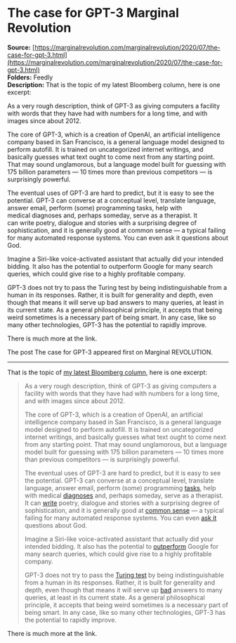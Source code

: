 # The case for GPT-3 Marginal Revolution

**Source:** [https://marginalrevolution.com/marginalrevolution/2020/07/the-case-for-gpt-3.html](https://marginalrevolution.com/marginalrevolution/2020/07/the-case-for-gpt-3.html)  
**Folders:** Feedly  
**Description:** That is the topic of my latest Bloomberg column, here is one excerpt:

As a very rough description, think of GPT-3 as giving computers a facility with words that they have had with numbers for a long time, and with images since about 2012.

The core of GPT-3, which is a creation of OpenAI, an artificial intelligence company based in San Francisco, is a general language model designed to perform autofill. It is trained on uncategorized internet writings, and basically guesses what text ought to come next from any starting point. That may sound unglamorous, but a language model built for guessing with 175 billion parameters — 10 times more than previous competitors — is surprisingly powerful.

The eventual uses of GPT-3 are hard to predict, but it is easy to see the potential. GPT-3 can converse at a conceptual level, translate language, answer email, perform (some) programming tasks, help with medical diagnoses and, perhaps someday, serve as a therapist. It can write poetry, dialogue and stories with a surprising degree of sophistication, and it is generally good at common sense — a typical failing for many automated response systems. You can even ask it questions about God.

Imagine a Siri-like voice-activated assistant that actually did your intended bidding. It also has the potential to outperform Google for many search queries, which could give rise to a highly profitable company.

GPT-3 does not try to pass the Turing test by being indistinguishable from a human in its responses. Rather, it is built for generality and depth, even though that means it will serve up bad answers to many queries, at least in its current state. As a general philosophical principle, it accepts that being weird sometimes is a necessary part of being smart. In any case, like so many other technologies, GPT-3 has the potential to rapidly improve.

There is much more at the link.

The post The case for GPT-3 appeared first on Marginal REVOLUTION.


---

<div>
    <p>That is the topic of <a href="https://www.bloomberg.com/opinion/articles/2020-07-21/artificial-intelligence-offers-the-hope-2020-needs?cmpid%3D=socialflow-twitter-view&amp;utm_content=view&amp;utm_source=twitter&amp;utm_campaign=socialflow-organic&amp;utm_medium=social&amp;sref=htOHjx5Y">my latest Bloomberg column</a>, here is one excerpt:</p>
<blockquote><p>As a very rough description, think of GPT-3 as giving computers a facility with words that they have had with numbers for a long time, and with images since about 2012.</p>
<p>The core of GPT-3, which is a creation of OpenAI, an artificial intelligence company based in San Francisco, is a general language model designed to perform autofill. It is trained on uncategorized internet writings, and basically guesses what text ought to come next from any starting point. That may sound unglamorous, but a language model built for guessing with 175 billion parameters — 10 times more than previous competitors — is surprisingly powerful.</p>
<p>The eventual uses of GPT-3 are hard to predict, but it is easy to see the potential. GPT-3 can converse at a conceptual level, translate language, answer email, perform (some) programming <a href="https://twitter.com/sharifshameem/status/1282676454690451457">tasks</a>, help with medical <a href="https://twitter.com/QasimMunye/status/1278750809094750211">diagnoses</a> and, perhaps someday, serve as a therapist. It can <a href="https://www.gwern.net/GPT-3">write</a> poetry, dialogue and stories with a surprising degree of sophistication, and it is generally good at <a href="http://lacker.io/ai/2020/07/06/giving-gpt-3-a-turing-test.html">common sense</a> — a typical failing for many automated response systems. You can even <a href="https://twitter.com/Merzmensch/status/1283419366143524866">ask it</a> questions about God.</p>
<p>Imagine a Siri-like voice-activated assistant that actually did your intended bidding. It also has the potential to <a href="https://twitter.com/paraschopra/status/1284801028676653060">outperform</a> Google for many search queries, which could give rise to a highly profitable company.</p>
<p>GPT-3 does not try to pass the <a href="https://plato.stanford.edu/entries/turing-test/">Turing test</a> by being indistinguishable from a human in its responses. Rather, it is built for generality and depth, even though that means it will serve up <a href="https://www.forbes.com/sites/robtoews/2020/07/19/gpt-3-is-amazingand-overhyped/#478b93721b1c">bad</a> answers to many queries, at least in its current state. As a general philosophical principle, it accepts that being weird sometimes is a necessary part of being smart. In any case, like so many other technologies, GPT-3 has the potential to rapidly improve.</p></blockquote>
<p>There is much more at the link.</p>

  </div>
  